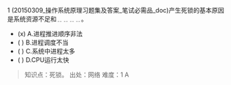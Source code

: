 1
(20150309_操作系统原理习题集及答案_笔试必需品_doc)产生死锁的基本原因是系统资源不足和﹎﹎﹎﹎。
- (x) A.进程推进顺序非法 
- ( ) B.进程调度不当 
- ( ) C.系统中进程太多 
- ( ) D.CPU运行太快

> 知识点：死锁。
> 出处：网络
> 难度：1
> A
